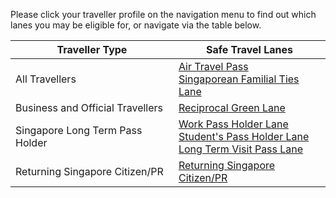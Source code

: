 

Please click your traveller profile on the navigation menu to find out which lanes you may be eligible for, or navigate via the table below.

|Traveller Type | Safe Travel Lanes | 
| ------------- |-------------------| 
| All Travellers| [Air Travel Pass](/brunei/atp/) <br> [Singaporean Familial Ties Lane](/brunei/singaporean-ftl)  | 
| Business and Official Travellers | [Reciprocal Green Lane](/brunei/rgl)   |  
|Singapore Long Term Pass Holder |[Work Pass Holder Lane](/brunei/work-pass-holder-lane) <br> [Student's Pass Holder Lane](/brunei/student-pass-holder-lane) <br> [Long Term Visit Pass Lane](/brunei/ltvp-lane) |
|Returning Singapore Citizen/PR| [Returning Singapore Citizen/PR](/brunei/scpr)|

